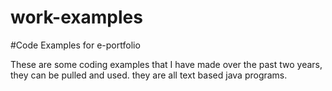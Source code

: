 # work-examples
#Code Examples for e-portfolio

These are some coding examples that I have made over the past two years, they can be pulled and used. they are all text based java programs.
